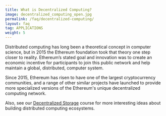 ```yaml
---
title: What is Decentralized Computing?
image: decentralized_computing_open.jpg
permalink: /faq/decentralized-computing/
layout: faq
tag: APPLICATIONS
weight: 5
---
```

<span>Distributed computing has long been a theoretical concept in computer science, but in 2015 the Ethereum foundation took that theory one step closer to reality. Ethereum’s stated goal and innovation was to create an economic incentive for participants to join this public network and help maintain a global, distributed, computer system.</span>

<span>Since 2015, Ethereum has risen to have one of the largest cryptocurrency communities, and a range of other similar projects have launched to provide more specialized versions of the Ethereum's unique decentralized computing network. 

<span>Also, see our <a href="https://staging.weteachblockchain.org/courses/decentralized-storage/" target="_blank" rel="noopener">Decentralized Storage</a> course for more interesting ideas about building distributed computing ecosystems.</span>
